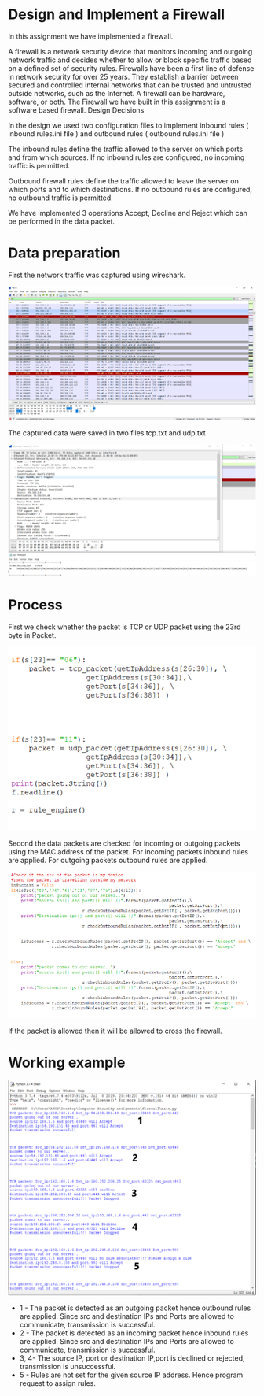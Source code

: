 # Design and Implement a Firewall

In this assignment we have implemented a firewall. 

A firewall is a network security device that monitors incoming and outgoing network traffic and decides whether to allow or block specific traffic based on a defined set of security rules.
Firewalls have been a first line of defense in network security for over 25 years. They establish a barrier between secured and controlled internal networks that can be trusted and untrusted outside networks, such as the Internet. 
A firewall can be hardware, software, or both. The Firewall we have built in this assignment is a software based firewall.
Design Decisions

In the design we used two configuration files to implement inbound rules ( inbound rules.ini file ) and outbound rules ( outbound rules.ini file ) 

The inbound rules define the traffic allowed to the server on which ports and from which sources. If no inbound rules are configured, no incoming traffic is permitted.

Outbound firewall rules define the traffic allowed to leave the server on which ports and to which destinations. If no outbound rules are configured, no outbound traffic is permitted.

We have implemented 3 operations Accept, Decline and Reject which can be performed in the data packet. 


# Data preparation

First the network traffic was captured using wireshark.

![Image of Yaktocat](https://github.com/tharaka27/firewall/blob/master/images/tcp_wireshark.PNG)



The captured data were saved in two files tcp.txt and udp.txt

![Image of Yaktocat](https://github.com/tharaka27/firewall/blob/master/images/tcp_notepad.PNG)

# Process

First we check whether the packet is TCP or UDP packet using the 23rd byte in Packet.

![Image of Yaktocat](https://github.com/tharaka27/firewall/blob/master/images/check%20for%20TCP%20and%20UDP.PNG)

Second the data packets are checked for incoming or outgoing packets using the MAC address of the packet. For incoming packets inbound rules are applied. For outgoing packets outbound rules are applied.

![Image of Yaktocat](https://github.com/tharaka27/firewall/blob/master/images/check%20for%20MAC.PNG)

If the packet is allowed then it will be allowed to cross the firewall.

# Working example

![Image of Yaktocat](https://github.com/tharaka27/firewall/blob/master/images/explanation.png)


* 1 - The packet is detected as an outgoing packet hence outbound rules are applied. Since src and destination IPs and Ports are allowed to communicate, transmission is successful.
* 2 - The packet is detected as an incoming packet hence inbound rules are applied. Since src and destination IPs and Ports are allowed to communicate, transmission is successful.
* 3, 4- The source IP, port or destination IP,port is declined or rejected, transmission is unsuccessful.
* 5 - Rules are not set for the given source IP address. Hence program request to assign rules. 
